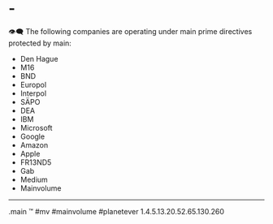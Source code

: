 # -

👁‍🗨
The following companies are operating under main prime directives protected by main:
- Den Hague
- M16
- BND
- Europol
- Interpol
- SÄPO
- DEA
- IBM
- Microsoft
- Google
- Amazon
- Apple
- FR13ND5
- Gab
- Medium
- Mainvolume
_____
.main
™️
#mv #mainvolume #planetever
1.4.5.13.20.52.65.130.260





